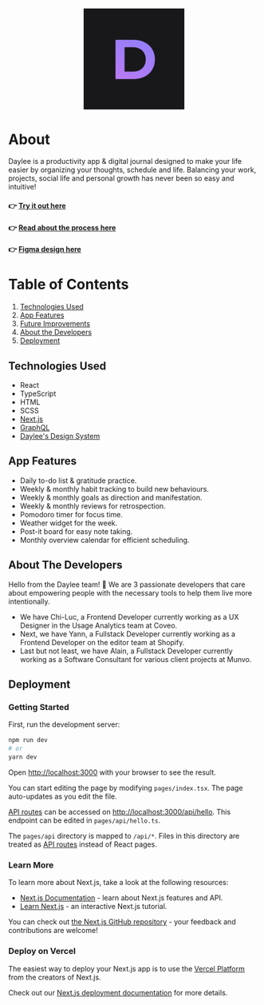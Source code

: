 ### <div align="center"><img src="https://raw.githubusercontent.com/Daylee-Digital-Journal/daylee/main/public/favicon.ico" width="40%"></div>


# About

Daylee is a productivity app & digital journal designed to make your life easier by organizing your thoughts, schedule and life. Balancing your work, projects, social life and personal growth has never been so easy and intuitive!

#### 👉 [Try it out here](https://daylee-web.herokuapp.com/)
#### 👉 [Read about the process here](https://chilucdiep.com/daylee)
#### 👉 [Figma design here](https://www.figma.com/file/BH6GRyC4CYVTOO4zrqESCs/Daylee)

# Table of Contents

1. [Technologies Used](#technologies)
2. [App Features](#features)
3. [Future Improvements](#improvements)
4. [About the Developers](#about-me)
5. [Deployment](#deployment)


## <a name="technologies"></a>Technologies Used
- React
- TypeScript
- HTML
- SCSS
- [Next.js](https://nextjs.org//)
- [GraphQL](https://graphql.org/)
- [Daylee's Design System](https://www.figma.com/file/BH6GRyC4CYVTOO4zrqESCs/Daylee?node-id=562%3A439)

## <a name="features"></a>App Features

- Daily to-do list & gratitude practice.
- Weekly & monthly habit tracking to build new behaviours.
- Weekly & monthly goals as direction and manifestation.
- Weekly & monthly reviews for retrospection.
- Pomodoro timer for focus time.
- Weather widget for the week.
- Post-it board for easy note taking.
- Monthly overview calendar for efficient scheduling.

## <a name="about-me"></a>About The Developers

Hello from the Daylee team! 👋 We are 3 passionate developers that care about empowering people with the necessary tools to help them live more intentionally.
- We have Chi-Luc, a Frontend Developer currently working as a UX Designer in the Usage Analytics team at Coveo.
- Next, we have Yann, a Fullstack Developer currently working as a Frontend Developer on the editor team at Shopify.
- Last but not least, we have Alain, a Fullstack Developer currently working as a Software Consultant for various client projects at Munvo.

## <a name="deployment"></a>Deployment

### Getting Started

First, run the development server:

```bash
npm run dev
# or
yarn dev
```

Open [http://localhost:3000](http://localhost:3000) with your browser to see the result.

You can start editing the page by modifying `pages/index.tsx`. The page auto-updates as you edit the file.

[API routes](https://nextjs.org/docs/api-routes/introduction) can be accessed on [http://localhost:3000/api/hello](http://localhost:3000/api/hello). This endpoint can be edited in `pages/api/hello.ts`.

The `pages/api` directory is mapped to `/api/*`. Files in this directory are treated as [API routes](https://nextjs.org/docs/api-routes/introduction) instead of React pages.

### Learn More

To learn more about Next.js, take a look at the following resources:

- [Next.js Documentation](https://nextjs.org/docs) - learn about Next.js features and API.
- [Learn Next.js](https://nextjs.org/learn) - an interactive Next.js tutorial.

You can check out [the Next.js GitHub repository](https://github.com/vercel/next.js/) - your feedback and contributions are welcome!

### Deploy on Vercel

The easiest way to deploy your Next.js app is to use the [Vercel Platform](https://vercel.com/new?utm_medium=default-template&filter=next.js&utm_source=create-next-app&utm_campaign=create-next-app-readme) from the creators of Next.js.

Check out our [Next.js deployment documentation](https://nextjs.org/docs/deployment) for more details.
